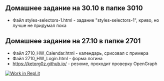 ## Домашнее задание на 30.10 в папке 3010
* Файл styles-selectors-1.html - задание "styles-selectors-1", криво, но лучше не придумал пока
## Домашнее задание на 27.10 в папке 2701
* Файл 2710_HW_Calendar.html - календарь, срисовал с примера
* Файл 2710_HW_Login.html - форма логина
* https://ketorg0z.github.io/ - резюме, проходит проверку OpenGraph

[![Work in Repl.it](https://classroom.github.com/assets/work-in-replit-14baed9a392b3a25080506f3b7b6d57f295ec2978f6f33ec97e36a161684cbe9.svg)](https://classroom.github.com/online_ide?assignment_repo_id=3502220&assignment_repo_type=AssignmentRepo)
